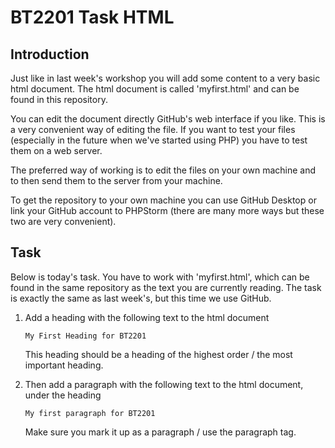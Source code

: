 # BT2201 Task HTML

## Introduction

Just like in last week's workshop you will add some content to a very basic html document. The html document is called 'myfirst.html' and can be found in this repository. 

You can edit the document directly GitHub's web interface if you like. This is a very convenient way of editing the file. If you want to test your files (especially in the future when we've started using PHP) you have to test them on a web server. 

The preferred way of working is to edit the files on your own machine and to then send them to the server from your machine.  

To get the repository to your own machine you can use GitHub Desktop or link your GitHub account to PHPStorm (there are many more ways but these two are very convenient).

## Task

Below is today's task. You have to work with 'myfirst.html', which can be found in the same repository as the text you are currently reading. The task is exactly the same as last week's, but this time we use GitHub.

1. Add a heading with the following text to the html document 

   `My First Heading for BT2201`

   This heading should be a heading of the highest order / the most important heading.

2. Then add a paragraph with the following text to the html document, under the heading

   `My first paragraph for BT2201`

   Make sure you mark it up as a paragraph / use the paragraph tag.
   


